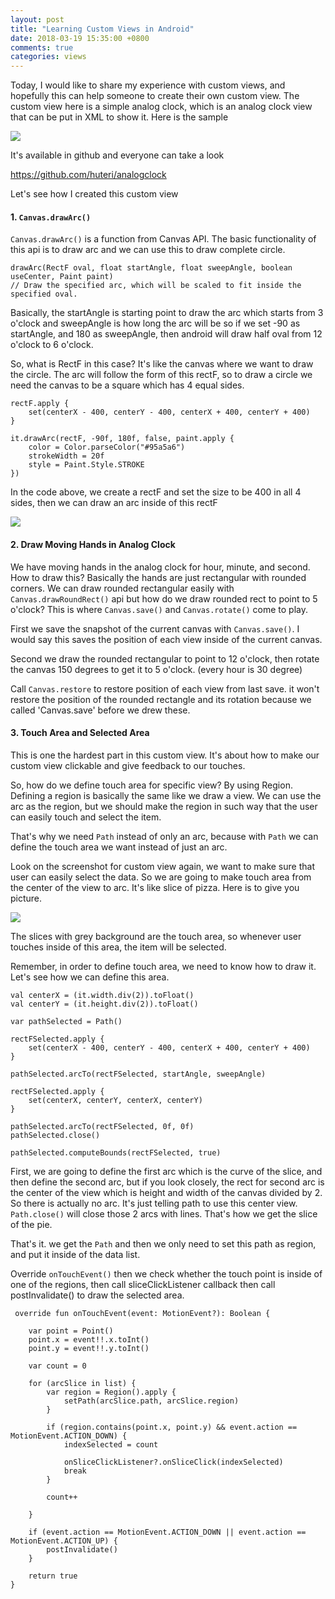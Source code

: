 ```yaml
---
layout: post
title: "Learning Custom Views in Android"
date: 2018-03-19 15:35:00 +0800
comments: true
categories: views
---
```



Today, I would like to share my experience with custom views, and hopefully this can help someone to create their own custom view. The custom view here is a simple analog clock, which is an analog clock view that can be put in XML to show it. Here is the sample

<!--more-->

![](/images/post/simple_analog_clock.png)

It's available in github and everyone can take a look 

https://github.com/huteri/analogclock

Let's see how I created this custom view

#### 1. `Canvas.drawArc()` 

`Canvas.drawArc()` is a function from Canvas API. The basic functionality of this api is to draw arc and we can use this to draw complete circle.

```
drawArc(RectF oval, float startAngle, float sweepAngle, boolean useCenter, Paint paint)
// Draw the specified arc, which will be scaled to fit inside the specified oval.
```

Basically, the startAngle is starting point to draw the arc which starts from 3 o'clock and sweepAngle is how long the arc will be so if we set -90 as startAngle, and 180 as sweepAngle, then android will draw half oval from 12 o'clock to 6 o'clock.

So, what is RectF in this case? It's like the canvas where we want to draw the circle. The arc will follow the form of this rectF, so to draw a circle we need the canvas to be a square which has 4 equal sides.

```
rectF.apply {
	set(centerX - 400, centerY - 400, centerX + 400, centerY + 400)
}

it.drawArc(rectF, -90f, 180f, false, paint.apply {
	color = Color.parseColor("#95a5a6")
	strokeWidth = 20f
	style = Paint.Style.STROKE
})
```

In the code above, we create a rectF and set the size to be 400 in all 4 sides, then we can draw an arc inside of this rectF

![](/images/post/custom_view_arc.png)


#### 2. Draw Moving Hands in Analog Clock

We have moving hands in the analog clock for hour, minute, and second. How to draw this? Basically the hands are just rectangular with rounded corners. We can draw rounded rectangular easily with `Canvas.drawRoundRect()` api but how do we draw rounded rect to point to 5 o'clock? This is where `Canvas.save()` and `Canvas.rotate()` come to play.

First we save the snapshot of the current canvas with `Canvas.save()`. I would say this saves the position of each view inside of the current canvas. 

Second we draw the rounded rectangular to point to 12  o'clock, then rotate the canvas 150 degrees to get it to 5 o'clock. (every hour is 30 degree)

Call `Canvas.restore` to restore position of each view from last save. it won't restore the position of the rounded rectangle and its rotation because we called 'Canvas.save' before we drew these.

#### 3. Touch Area and Selected Area

This is one the hardest part in this custom view. It's about how to make our custom view clickable and give feedback to our touches. 

So, how do we define touch area for specific view? By using Region. Defining a region is basically the same like we draw a view. We can use the arc as the region, but we should make the region in such way that the user can easily touch and select the item.

That's why we need `Path` instead of only an arc, because with `Path` we can define the touch area we want instead of just an arc. 

Look on the screenshot for custom view again, we want to make sure that user can easily select the data. So we are going to make touch area from the center of the view to arc. It's like slice of pizza. Here is to give you picture. 

![](/images/post/custom_view_touch_area.png)

The slices with grey background are the touch area, so whenever user touches inside of this area, the item will be selected. 

Remember, in order to define touch area, we need to know how to draw it. Let's see how we can define this area.


```
val centerX = (it.width.div(2)).toFloat()
val centerY = (it.height.div(2)).toFloat()

var pathSelected = Path()

rectFSelected.apply {
    set(centerX - 400, centerY - 400, centerX + 400, centerY + 400)
}

pathSelected.arcTo(rectFSelected, startAngle, sweepAngle)

rectFSelected.apply {
    set(centerX, centerY, centerX, centerY)
}

pathSelected.arcTo(rectFSelected, 0f, 0f)
pathSelected.close()

pathSelected.computeBounds(rectFSelected, true)
```

First, we are going to define the first arc which is the curve of the slice, and then define the second arc, but if you look closely, the rect for second arc is the center of the view which is height and width of the canvas divided by 2. So there is actually no arc. It's just telling path to use this center view. `Path.close()` will close those 2 arcs with lines. That's how we get the slice of the pie.

That's it. we get the `Path` and then we only need to set this path as region, and put it inside of the data list.

Override `onTouchEvent()` then we check whether the touch point is inside of one of the regions, then call sliceClickListener callback then call postInvalidate() to draw the selected area.


```
 override fun onTouchEvent(event: MotionEvent?): Boolean {

    var point = Point()
    point.x = event!!.x.toInt()
    point.y = event!!.y.toInt()

    var count = 0

    for (arcSlice in list) {
        var region = Region().apply {
            setPath(arcSlice.path, arcSlice.region)
        }

        if (region.contains(point.x, point.y) && event.action == MotionEvent.ACTION_DOWN) {
            indexSelected = count

            onSliceClickListener?.onSliceClick(indexSelected)
            break
        }

        count++

    }

    if (event.action == MotionEvent.ACTION_DOWN || event.action == MotionEvent.ACTION_UP) {
        postInvalidate()
    }

    return true
}
```














